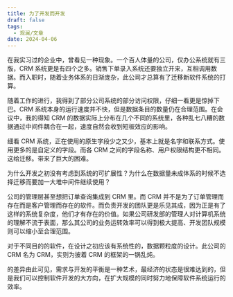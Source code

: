```yaml
---
title: 为了开发而开发
draft: false
tags:
  - 观澜/文章
date: 2024-04-06
---
```


在我实习过的企业中，曾看见一种现象。一个百人体量的公司，仅办公系统就有三版，CRM 系统更是有四个之多。销售下单录入系统还要独立开来，互相调用数据。而入职时，随着业务体系的日渐庞杂，此公司才总算有了迁移新软件系统的打算。

随着工作的进行，我得到了部分公司系统的部分访问权限，仔细一看更是惊掉下巴。CRM 系统本身的运行速度并不快，但是数据条目的数量仍在合理范围。在会议中，我的得知 CRM 的数据实际上分布在几个不同的系统里，各种乱七八糟的数据通过中间件耦合在一起，速度自然会收到短板效应的影响。

细看 CRM 系统，正在使用的原生字段少之又少，基本上就是名字和联系方式。使用更多的是自定义的字段。而各 CRM 之间的字段名称、用户权限结构更不相同。这给迁移。带来了巨大的困难。

为什么开发之初没有考虑到系统的可扩展性？为什么在数据量未成体系的时候不选择迁移而要加一大堆中间件继续使用？

公司的管理层甚至想把订单查询集成到 CRM 里。而 CRM 并不是为了订单管理而存在而是客户管理而存在的软件。而负责开发的团队更是乐见其成，因为正是有了这样的系统复杂度，他们才有存在的价值。如果公司研发部的管理人对计算机系统的理解不流于表面，那么其公司的业务运转效率可以得到极大提高、开发团队规模则可以缩小至合理范围。

对于不同目的的软件，在设计之初应该有系统性的，数据颗粒度的设计。此公司的 CRM 名为 CRM，实则为披着 CRM 的框架的一锅乱炖。

的差异由此可见，需求与开发的平衡是一种艺术，最经济的状态是很难达到的，但是我们可以控制软件开发的大方向，在扩大规模的同时努力地保障软件系统运行的效率。